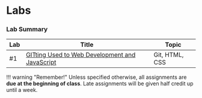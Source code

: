 # Labs

### Lab Summary

|Lab|Title|Topic|
|----|-----|-----|
|#1|[GITting Used to Web Development and JavaScript](week1/index.md)|Git, HTML, CSS|

!!! warning "Remember!"
    Unless specified otherwise, all assignments are **due at the beginning of class**. Late assignments will be given half credit up until a week.
